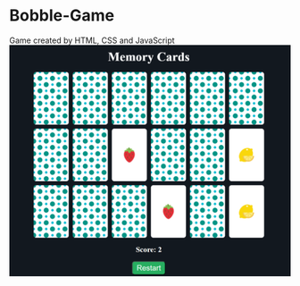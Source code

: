 # Bobble-Game
Game created by HTML, CSS and JavaScript
![")](https://github.com/sergioironhacker/Bobble-Game/blob/main/imgMain.png)



